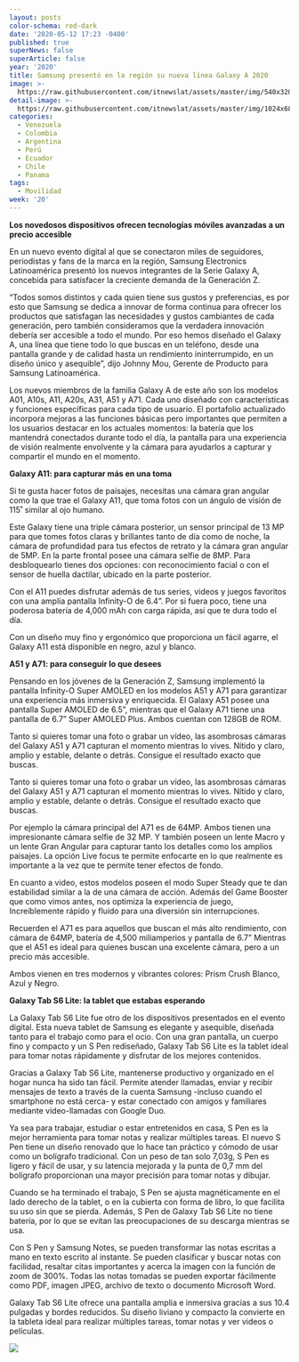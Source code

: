 ```yaml
---
layout: posts
color-schema: red-dark
date: '2020-05-12 17:23 -0400'
published: true
superNews: false
superArticle: false
year: '2020'
title: Samsung presentó en la región su nueva línea Galaxy A 2020
image: >-
  https://raw.githubusercontent.com/itnewslat/assets/master/img/540x320/Johnny-Mou-p.jpg
detail-image: >-
  https://raw.githubusercontent.com/itnewslat/assets/master/img/1024x680/Johnny-Mou-g.jpg
categories:
  - Venezuela
  - Colombia
  - Argentina
  - Perú
  - Ecuador
  - Chile
  - Panama
tags:
  - Movilidad
week: '20'
---
```

**Los novedosos dispositivos ofrecen tecnologías móviles avanzadas a un precio accesible**

En un nuevo evento digital al que se conectaron miles de seguidores, periodistas y fans de la marca en la región, Samsung Electronics Latinoamérica presentó los nuevos integrantes de la Serie Galaxy A, concebida para satisfacer la creciente demanda de la Generación  Z.

“Todos somos distintos y cada quien tiene sus gustos y preferencias, es por esto que Samsung se dedica a innovar de forma continua para ofrecer los productos que satisfagan las necesidades y gustos cambiantes de cada generación, pero también consideramos que  la verdadera innovación debería ser accesible a todo el mundo. Por eso hemos diseñado el Galaxy A, una línea que tiene todo lo que buscas en un teléfono, desde una pantalla grande y de calidad hasta un rendimiento ininterrumpido, en un diseño único y asequible”, dijo Johnny Mou, Gerente de Producto para Samsung Latinoamérica.

Los nuevos miembros de la familia Galaxy A de este año son los modelos A01, A10s, A11, A20s, A31, A51 y A71. Cada uno diseñado con características y funciones específicas para cada tipo de usuario. El portafolio actualizado incorpora mejoras a las funciones básicas pero importantes que permiten a los usuarios destacar en los actuales momentos: la batería que los mantendrá conectados durante todo el día, la pantalla para una experiencia de visión realmente envolvente y la cámara para ayudarlos a capturar y compartir el mundo en el momento.

**Galaxy A11: para capturar más en una toma**

Si te gusta hacer fotos de paisajes, necesitas una cámara gran angular como la que trae el Galaxy A11, que toma fotos con un ángulo de visión de 115˚ similar al ojo humano. 

Este Galaxy tiene una triple cámara posterior, un sensor principal de 13 MP para que tomes fotos claras y brillantes tanto de día como de noche, la cámara de profundidad para tus efectos de retrato y la cámara gran angular de 5MP. En la parte frontal posee una cámara selfie de 8MP. Para desbloquearlo tienes dos opciones: con reconocimiento facial o con el sensor de huella dactilar, ubicado en la parte posterior.

Con el A11 puedes disfrutar además de tus series, videos y juegos favoritos con una amplia pantalla Infinity-O de 6.4”. Por si fuera poco, tiene una poderosa batería de 4,000 mAh con carga rápida, así que te dura todo el día.

Con un diseño muy fino y ergonómico que proporciona un fácil agarre, el Galaxy A11 está disponible en negro, azul y blanco.

**A51 y A71: para conseguir lo que desees**

Pensando en los jóvenes de la Generación Z, Samsung implementó la pantalla Infinity-O Super AMOLED en los modelos A51 y A71 para garantizar una experiencia más inmersiva y enriquecida. El Galaxy A51 posee una pantalla Super AMOLED de 6.5”, mientras que el Galaxy A71 tiene una pantalla de 6.7” Super AMOLED Plus. Ambos cuentan con 128GB de ROM.

Tanto si quieres tomar una foto o grabar un vídeo, las asombrosas cámaras del Galaxy A51 y A71 capturan el momento mientras lo vives. Nítido y claro, amplio y estable, delante o detrás. Consigue el resultado exacto que buscas.

Tanto si quieres tomar una foto o grabar un vídeo, las asombrosas cámaras del Galaxy A51 y A71 capturan el momento mientras lo vives. Nítido y claro, amplio y estable, delante o detrás. Consigue el resultado exacto que buscas.

Por ejemplo la cámara principal del A71 es de 64MP. Ambos tienen una impresionante cámara selfie de 32 MP. Y también poseen un lente Macro y un lente Gran Angular para capturar tanto los detalles como los amplios paisajes. La opción Live focus te permite enfocarte en lo que realmente es importante a la vez que te permite tener efectos de fondo.

En cuanto a video, estos modelos poseen el modo Super Steady que te dan estabilidad similar a la de una cámara de acción. Además del Game Booster que como vimos antes, nos optimiza la experiencia de juego, Increíblemente rápido y fluido para una diversión sin interrupciones. 

Recuerden el A71 es para aquellos que buscan el más alto rendimiento, con cámara de 64MP, batería de 4,500 miliamperios y pantalla de 6.7” Mientras que el A51 es ideal para quienes buscan una excelente cámara, pero a un precio más accesible.

Ambos vienen en tres modernos y vibrantes colores: Prism Crush Blanco, Azul y Negro.

**Galaxy Tab S6 Lite: la tablet que estabas esperando**

La Galaxy Tab S6 Lite fue otro de los dispositivos presentados en el evento digital. Esta nueva tablet de Samsung es elegante y asequible, diseñada tanto para el trabajo como para el ocio. Con una gran pantalla, un cuerpo fino y compacto y un S Pen rediseñado, Galaxy Tab S6 Lite es la tablet ideal para tomar notas rápidamente y disfrutar de los mejores contenidos.

Gracias a Galaxy Tab S6 Lite, mantenerse productivo y organizado en el hogar nunca ha sido tan fácil. Permite atender llamadas, enviar y recibir mensajes de texto a través de la cuenta Samsung -incluso cuando el smartphone no está cerca- y estar conectado con amigos y familiares mediante video-llamadas con Google Duo.

Ya sea para trabajar, estudiar o estar entretenidos en casa, S Pen es la mejor herramienta para tomar notas y realizar múltiples tareas. El nuevo S Pen tiene un diseño renovado que lo hace tan práctico y cómodo de usar como un bolígrafo tradicional. Con un peso de tan solo 7,03g, S Pen es ligero y fácil de usar, y su latencia mejorada y la punta de 0,7 mm del bolígrafo proporcionan una mayor precisión para tomar notas y dibujar.

Cuando se ha terminado el trabajo, S Pen se ajusta magnéticamente en el lado derecho de la tablet, o en la cubierta con forma de libro, lo que facilita su uso sin que se pierda. Además, S Pen de Galaxy Tab S6 Lite no tiene batería, por lo que se evitan las preocupaciones de su descarga mientras se usa.

Con S Pen y Samsung Notes, se pueden transformar las notas escritas a mano en texto escrito al instante. Se pueden clasificar y buscar notas con facilidad, resaltar citas importantes y acerca la imagen con la función de zoom de 300%. Todas las notas tomadas se pueden exportar fácilmente como PDF, imagen JPEG, archivo de texto o documento Microsoft Word.

Galaxy Tab S6 Lite ofrece una pantalla amplia e inmersiva gracias a sus 10.4 pulgadas y bordes reducidos. Su diseño liviano y compacto la convierte en la tableta ideal para realizar múltiples tareas, tomar notas y ver videos o películas. 

<img src="https://tracker.metricool.com/c3po.jpg?hash=56f88a41e39ab42c063cc51676587a04"/>